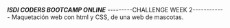 *****ISDI CODERS BOOTCAMP ONLINE*****
---------CHALLENGE WEEK 2------------
Maquetación web con html y CSS, de una web de mascotas.